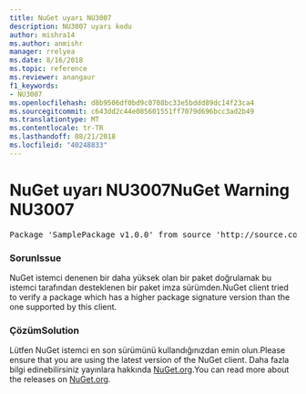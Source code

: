 ```yaml
---
title: NuGet uyarı NU3007
description: NU3007 uyarı kodu
author: mishra14
ms.author: anmishr
manager: rrelyea
ms.date: 8/16/2018
ms.topic: reference
ms.reviewer: anangaur
f1_keywords:
- NU3007
ms.openlocfilehash: d8b9506df0bd9c0708bc33e5bddd89dc14f23ca4
ms.sourcegitcommit: c643dd2c44e085601551ff7079d696bcc3ad2b49
ms.translationtype: MT
ms.contentlocale: tr-TR
ms.lasthandoff: 08/21/2018
ms.locfileid: "40248833"
---
```

# <a name="nuget-warning-nu3007"></a><span data-ttu-id="53024-103">NuGet uyarı NU3007</span><span class="sxs-lookup"><span data-stu-id="53024-103">NuGet Warning NU3007</span></span>

<pre>Package 'SamplePackage v1.0.0' from source 'http://source.com/index.json': The package signature format version is not supported. Updating your client may solve this problem.</pre>

### <a name="issue"></a><span data-ttu-id="53024-104">Sorun</span><span class="sxs-lookup"><span data-stu-id="53024-104">Issue</span></span>

<span data-ttu-id="53024-105">NuGet istemci denenen bir daha yüksek olan bir paket doğrulamak bu istemci tarafından desteklenen bir paket imza sürümden.</span><span class="sxs-lookup"><span data-stu-id="53024-105">NuGet client tried to verify a package which has a higher package signature version than the one supported by this client.</span></span>


### <a name="solution"></a><span data-ttu-id="53024-106">Çözüm</span><span class="sxs-lookup"><span data-stu-id="53024-106">Solution</span></span>

<span data-ttu-id="53024-107">Lütfen NuGet istemci en son sürümünü kullandığınızdan emin olun.</span><span class="sxs-lookup"><span data-stu-id="53024-107">Please ensure that you are using the latest version of the NuGet client.</span></span> <span data-ttu-id="53024-108">Daha fazla bilgi edinebilirsiniz yayınlara hakkında [NuGet.org](https://www.nuget.org/downloads).</span><span class="sxs-lookup"><span data-stu-id="53024-108">You can read more about the releases on [NuGet.org](https://www.nuget.org/downloads).</span></span>


